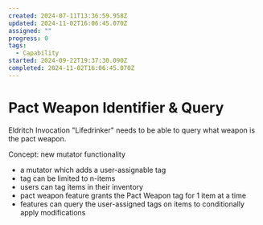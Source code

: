 ```yaml
---
created: 2024-07-11T13:36:59.958Z
updated: 2024-11-02T16:06:45.070Z
assigned: ""
progress: 0
tags:
  - Capability
started: 2024-09-22T19:37:30.090Z
completed: 2024-11-02T16:06:45.070Z
---
```


# Pact Weapon Identifier & Query

Eldritch Invocation "Lifedrinker" needs to be able to query what weapon is the pact weapon.

Concept: new mutator functionality

- a mutator which adds a user-assignable tag
- tag can be limited to n-items
- users can tag items in their inventory
- pact weapon feature grants the Pact Weapon tag for 1 item at a time
- features can query the user-assigned tags on items to conditionally apply modifications
